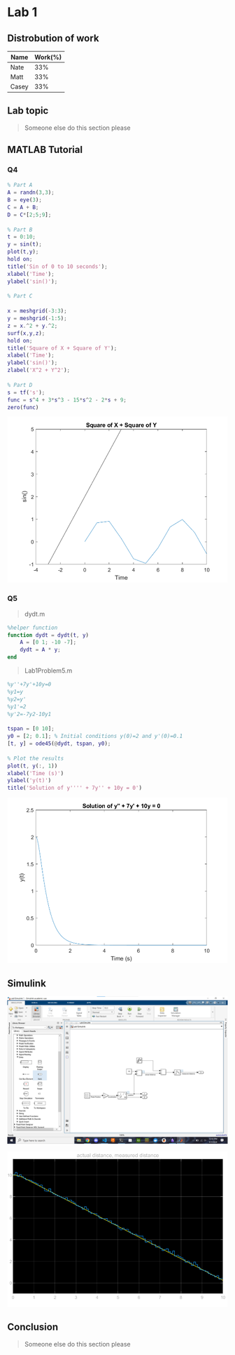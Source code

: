 # Lab 1

## Distrobution of work

| Name  | Work(%) |
|-------|---------|
| Nate  | 33%     |
| Matt  | 33%     |
| Casey | 33%     |

## Lab topic

>Someone else do this section please

## MATLAB Tutorial

### Q4

```matlab
% Part A
A = randn(3,3);
B = eye(3);
C = A + B;
D = C*[2;5;9];

% Part B
t = 0:10;
y = sin(t);
plot(t,y);
hold on;
title('Sin of 0 to 10 seconds');
xlabel('Time');
ylabel('sin()');

% Part C

x = meshgrid(-3:3);
y = meshgrid(-1:5);
z = x.^2 + y.^2;
surf(x,y,z);
hold on;
title('Square of X + Square of Y');
xlabel('Time');
ylabel('sin()');
zlabel('X^2 + Y^2');

% Part D
s = tf('s');
func = s^4 + 3*s^3 - 15*s^2 - 2*s + 9;
zero(func)
```

![Q4 Plot](Q4Plot.png)

### Q5

>dydt.m

```matlab
%helper function
function dydt = dydt(t, y)
    A = [0 1; -10 -7];
    dydt = A * y;
end
```

>Lab1Problem5.m

```matlab
%y''+7y'+10y=0
%y1=y
%y2=y'
%y1'=2
%y'2=-7y2-10y1

tspan = [0 10]; 
y0 = [2; 0.1]; % Initial conditions y(0)=2 and y'(0)=0.1
[t, y] = ode45(@dydt, tspan, y0);

% Plot the results
plot(t, y(:, 1))
xlabel('Time (s)')
ylabel('y(t)')
title('Solution of y'''' + 7y'' + 10y = 0')
```

![plot](Q5Plot.png)

## Simulink

![Simulink Model](Lab1SimulinkModel.png)

![Simulink Plot](Lab1SimulinkFigure.png)

## Conclusion

>Someone else do this section please
